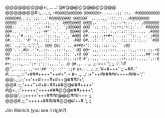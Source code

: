 
@@@@@@@@@+:,,.....:'@#@@@@@@@@@@@@
@@@@@@@#:;,.,..,::,.`:#@@@@@@@@@@@
@@@@@@@+.,....,;;';:,.'#@@@@@@@@@@
@@@@@#@`.```..;;';;;:,.'#@@@@@@@@@
@@@@@@``,..,.,,::::;::..;#@@@@@@@@
@@@@@`````.``.,::,:;,,`.`:@@@@@@@@
@@@@,.`````,;:,:;'+;;.`..`,@@@@@@@
@@@;. .`,,`,''.,::++;`.`.``;@@@@@@
@@@``.;,::,,':;++;'+;;.`..` #@@@@@
@@#., .'':`'':,;'+#'';.`.,.` @@@@@
@#,,..,::.:';.,;:;:::;:...,, .#@@@
@#.:,,'#..;;,`.,::';;;;,,`.`. #@@@
@#.,,;;;,++#+,`..,;''';:,, .. ;#@@
@#,..:;.''#''+,.,:;;';;:::,``..#@@
@#,.,:.`:`..,:,..:;;;;';:;...``#@@
@@:`.```.,,:'::,.::;';';';,``. @@@
@@;`.`.,;###@+'::::;;;;;::;,```;@@
@@@`.`.,#@:.:'+,,;:..,,:;::,.,` @@
@@+`,,,;,.;;;::,,.,.:,,,:::;.;;.+@
@@`.,,:::::,:;,.,;:.,,:,,,::;'',+@
@@`.,,;,.,..,.,,.,;:,:,:,,,,##':+@
@#..,:;.,..,...,,:':::::,,::;;;;:@
#';,,,,`..,,...,::+;;;::,,,,,',::@
#+:,..``..,,.`.,';+';';::,,,,',.,@
@#,,..`...,..,:;:+++'';;;,:::':':#
@'`,.``..,.,.,,'++'##''';:::''':;#
@+.:.``...::,::;'#+#+++'';;;+##.:'
#:.,....,,,;::''+###++++''++#+'';+
#+,.,.,,:';+''++######++++###+';''
@@;.,;,::;'++'++#+++#+#++@####+';:
@@#.::;;'+++''+#+#+##+##@@###++++'
#@+.,::'+++++;'++++###@@@###++++';
@@@',::;;++++'+++####@@@###+++';;;
@@@#,:;;''+++++######@@@#++#'';;;;

Jim Weirich (you see it right?)
